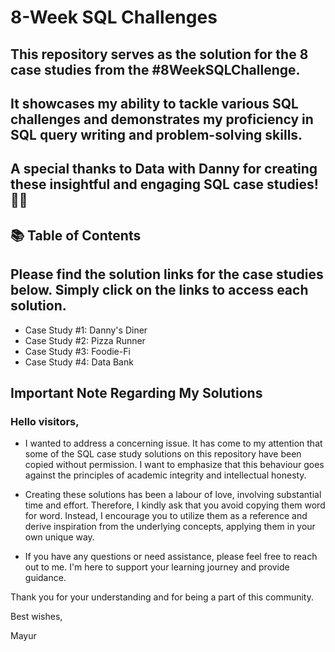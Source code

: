 # 8-Week SQL Challenges
## This repository serves as the solution for the 8 case studies from the #8WeekSQLChallenge.

## It showcases my ability to tackle various SQL challenges and demonstrates my proficiency in SQL query writing and problem-solving skills.

## A special thanks to Data with Danny for creating these insightful and engaging SQL case studies! 👋🏻

## 📚 Table of Contents
## Please find the solution links for the case studies below. Simply click on the links to access each solution.

* Case Study #1: Danny's Diner
* Case Study #2: Pizza Runner
* Case Study #3: Foodie-Fi
* Case Study #4: Data Bank

## Important Note Regarding My Solutions
### Hello visitors,

* I wanted to address a concerning issue. It has come to my attention that some of the SQL case study solutions on this repository have been copied without permission. I want to emphasize that this behaviour goes against the principles of academic integrity and intellectual honesty.

* Creating these solutions has been a labour of love, involving substantial time and effort. Therefore, I kindly ask that you avoid copying them word for word. Instead, I encourage you to utilize them as a reference and derive inspiration from the underlying concepts, applying them in your own unique way.

* If you have any questions or need assistance, please feel free to reach out to me. I'm here to support your learning journey and provide guidance.

Thank you for your understanding and for being a part of this community.

Best wishes,

Mayur
